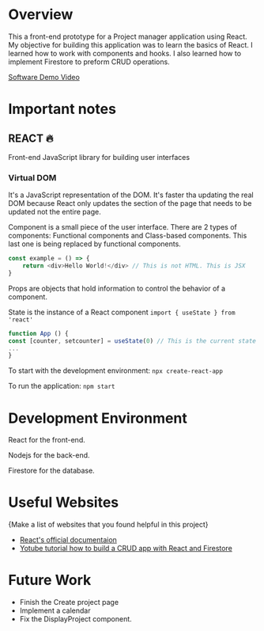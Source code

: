 # Overview

This a front-end prototype for a Project manager application using React. My objective for building this application was to learn the basics of React. I learned how to work with components and hooks. I also learned how to implement Firestore to preform CRUD operations.

[Software Demo Video](https://youtu.be/FyDDHxBtlIc)

# Important notes
## REACT 🔥
Front-end JavaScript library for building user interfaces

### Virtual DOM
It's a JavaScript representation of the DOM. It's faster tha updating the real DOM because React only updates the section of the page that needs to be updated not the entire page.

Component is a small piece of the user interface. There are 2 types of components: Functional components and Class-based components. This last one is being replaced by functional components.

```JavaScript
const example = () => {
    return <div>Hello World!</div> // This is not HTML. This is JSX
}
```

Props are objects that hold information to control the behavior of a component.


State is the instance of a React component
`import { useState } from 'react'`

```JavaScript
function App () {
const [counter, setcounter] = useState(0) // This is the current state of the component 
...
}
```


To start with the development environment: `npx create-react-app`

To run the application: `npm start`

# Development Environment

React for the front-end.

Nodejs for the back-end.

Firestore for the database.

# Useful Websites

{Make a list of websites that you found helpful in this project}
* [React's official documentaion](https://reactjs.org/docs/getting-started.html)
* [Yotube tutorial how to build a CRUD app with React and Firestore](https://www.youtube.com/watch?v=jCY6DH8F4oc&t=1817s)

# Future Work
* Finish the Create project page
* Implement a calendar
* Fix the DisplayProject component. 
